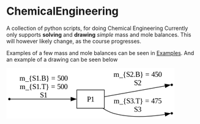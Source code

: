 # ChemicalEngineering

A collection of python scripts, for doing Chemical Engineering
Currently only supports **solving** and **drawing** *simple* mass and mole balances.
This will however likely change, as the course progresses.

Examples of a few mass and mole balances can be seen in [Examples](/examples). And an example of a drawing can be seen below

![drawing of example4.2-2](/examples/example4.2-2.png)
